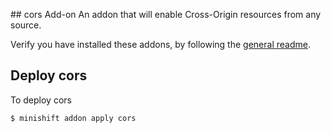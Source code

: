 ## cors Add-on
An addon that will enable Cross-Origin resources from any source.

Verify you have installed these addons, by following the [general readme](../../README.adoc#download-and-use-community-add-ons).

## Deploy cors
To deploy cors

```
$ minishift addon apply cors
```